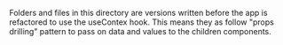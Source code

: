 Folders and files in this directory are versions written before the app is refactored to use the useContex hook. This means they as follow "props drilling" pattern to pass on data and values to the children components.